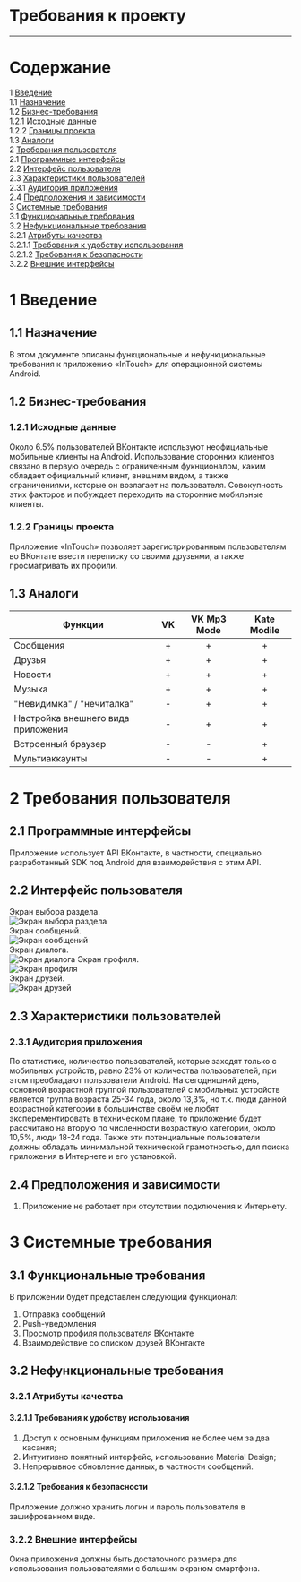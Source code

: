 # Требования к проекту
---

# Содержание
1 [Введение](#intro)  
1.1 [Назначение](#appointment)  
1.2 [Бизнес-требования](#business_requirements)  
1.2.1 [Исходные данные](#initial_data)  
1.2.2 [Границы проекта](#project_boundary)  
1.3 [Аналоги](#analogues)  
2 [Требования пользователя](#user_requirements)  
2.1 [Программные интерфейсы](#software_interfaces)  
2.2 [Интерфейс пользователя](#user_interface)  
2.3 [Характеристики пользователей](#user_specifications)  
2.3.1 [Аудитория приложения](#application_audience)   
2.4 [Предположения и зависимости](#assumptions_and_dependencies)  
3 [Системные требования](#system_requirements)  
3.1 [Функциональные требования](#main_functions)  
3.2 [Нефункциональные требования](#non-functional_requirements)  
3.2.1 [Атрибуты качества](#quality_attributes)  
3.2.1.1 [Требования к удобству использования](#requirements_for_ease_of_use)  
3.2.1.2 [Требования к безопасности](#security_requirements)  
3.2.2 [Внешние интерфейсы](#external_interfaces)  


<a name="intro"/>

# 1 Введение

<a name="appointment"/>

## 1.1 Назначение
В этом документе описаны функциональные и нефункциональные требования к приложению «InTouch» для операционной системы Android.

<a name="business_requirements"/>

## 1.2 Бизнес-требования

<a name="initial_data"/>

### 1.2.1 Исходные данные
Около 6.5% пользователей ВКонтакте используют неофициальные мобильные клиенты на Android. Использование сторонних клиентов связано в первую очередь с ограниченным фукнционалом, каким обладает официальный клиент, внешним видом, а также ограничениями, которые он возлагает на пользователя. Совокупность этих факторов и побуждает переходить на сторонние мобильные клиенты.

<a name="project_boundary"/>

### 1.2.2 Границы проекта
Приложение «InTouch» позволяет зарегистрированным пользователям во ВКонтате ввести переписку со своими друзьями, а также просматривать их профили.

<a name="analogues"/>

## 1.3 Аналоги
 Функции |VK| VK Mp3 Mode | Kate Modile
--- | :-: | :-: | :-:
Сообщения |+|+|+
Друзья | +|+|+
Новости |+|+|+
Музыка | +|+|+
"Невидимка" / "нечиталка" | -|+|+
Настройка внешнего вида приложения | -|+|+
Встроенный браузер | -|-|+
Мультиаккаунты |- |-|+

<a name="user_requirements"/>

# 2 Требования пользователя

<a name="software_interfaces"/>

## 2.1 Программные интерфейсы
Приложение использует API ВКонтакте, в частности, специально разработанный SDK под Android для взаимодействия с этим API.

<a name="user_interface"/>

## 2.2 Интерфейс пользователя  
Экран выбора раздела.  
![Экран выбора раздела](../../Images/Mockups/MainMenu.PNG)  
Экран сообщений.  
![Экран сообщений](../../Images/Mockups/Messages.PNG)  
Экран диалога.  
![Экран диалога](../../Images/Mockups/Dialog.PNG)
Экран профиля.  
![Экран профиля](../../Images/Mockups/Profile.PNG)  
Экран друзей.  
![Экран друзей](../../Images/Mockups/Friends.PNG)  



<a name="user_specifications"/>

## 2.3 Характеристики пользователей

<a name="user_classes"/>

### 2.3.1 Аудитория приложения

По статистике, количество пользователей, которые заходят только с мобильных устройств, равно 23% от количества пользователей, при этом преобладают пользователи Android. На сегодняшний день, основной возрастной группой пользователей с мобильных устройств является группа возраста 25-34 года, около 13,3%, но т.к. люди данной возрастной категории в большинстве своём не любят эксперементировать в техническом плане, то приложение будет рассчитано на вторую по численности возрастную категории, около 10,5%, люди 18-24 года. Также эти потенциальные пользователи должны обладать минимальной технической грамотностью, для поиска приложения в Интернете и его установкой.

<a name="assumptions_and_dependencies"/>

## 2.4 Предположения и зависимости
1. Приложение не работает при отсутствии подключения к Интернету.

<a name="system_requirements"/>

# 3 Системные требования

<a name="main_functions"/>

## 3.1 Функциональные требования

В приложении будет представлен следующий функционал:
1. Отправка сообщений
2. Push-уведомления
3. Просмотр профиля пользователя ВКонтакте
4. Взаимодействие со списком друзей ВКонтакте


<a name="non-functional_requirements"/>

## 3.2 Нефункциональные требования

<a name="quality_attributes"/>

### 3.2.1 Атрибуты качества

<a name="requirements_for_ease_of_use"/>

#### 3.2.1.1 Требования к удобству использования
1. Доступ к основным функциям приложения не более чем за два касания;
2. Интуитивно понятный интерфейс, использование Material Design;
3. Непрерывное обновление данных, в частности сообщений.

<a name="security_requirements"/>

#### 3.2.1.2 Требования к безопасности
Приложение должно хранить логин и пароль пользователя в зашифрованном виде.

<a name="external_interfaces"/>

### 3.2.2 Внешние интерфейсы
Окна приложения должны быть достаточного размера для использования пользователями с большим экраном смартфона.
